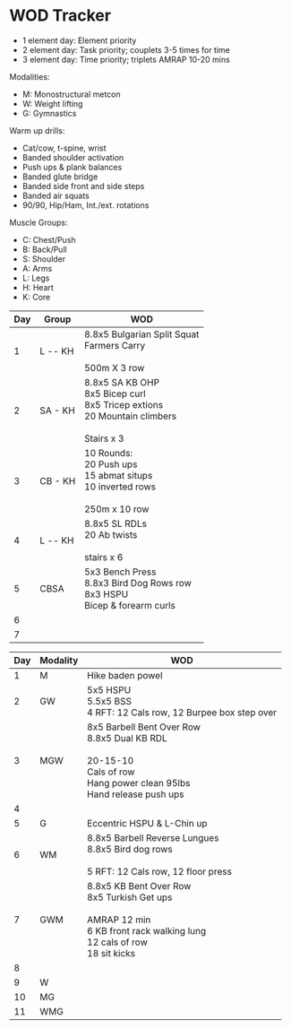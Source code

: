# WOD Tracker

- 1 element day: Element priority
- 2 element day: Task priority; couplets 3-5 times for time
- 3 element day: Time priority; triplets AMRAP 10-20 mins

Modalities:
- M: Monostructural metcon
- W: Weight lifting
- G: Gymnastics

Warm up drills:
- Cat/cow, t-spine, wrist
- Banded shoulder activation
- Push ups & plank balances
- Banded glute bridge
- Banded side front and side steps
- Banded air squats
- 90/90, Hip/Ham, Int./ext. rotations

Muscle Groups:
- C: Chest/Push
- B: Back/Pull
- S: Shoulder
- A: Arms
- L: Legs
- H: Heart
- K: Core

| Day | Group    | WOD                                                         |
|-----|----------|-------------------------------------------------------------|
| 1   | L -- KH  | 8.8x5 Bulgarian Split Squat <br> Farmers Carry <br><br> 500m X 3 row |
| 2   | SA - KH  | 8.8x5 SA KB OHP <br> 8x5 Bicep curl<br> 8x5 Tricep extions <br> 20 Mountain climbers <br><br> Stairs x 3   |
| 3   | CB - KH  | 10 Rounds: <br> 20 Push ups <br> 15 abmat situps <br> 10 inverted rows <br><br> 250m x 10 row |
| 4   | L -- KH  | 8.8x5 SL RDLs <br> 20 Ab twists <br><br> stairs x 6 |
| 5   | CBSA     | 5x3 Bench Press <br> 8.8x3 Bird Dog Rows row <br> 8x3 HSPU<br> Bicep & forearm curls |
| 6   |          |                                                             |
| 7   |          |                                                             |


| Day | Modality | WOD                                                         |
|-----|----------|-------------------------------------------------------------|
| 1   | M        | Hike baden powel                                            |
| 2   | GW       | 5x5 HSPU<br>5.5x5 BSS<br>4 RFT: 12 Cals row, 12 Burpee box step over |
| 3   | MGW      | 8x5 Barbell Bent Over Row<br>8.8x5 Dual KB RDL<br><br>20-15-10<br>Cals of row<br>Hang power clean 95lbs<br>Hand release push ups|
| 4   |          |                                                             |
| 5   | G        | Eccentric HSPU & L-Chin up |
| 6   | WM       | 8.8x5 Barbell Reverse Lungues<br>8.8x5 Bird dog rows<br><br>5 RFT: 12 Cals row, 12 floor press |
| 7   | GWM      | 8.8x5 KB Bent Over Row<br>8x5 Turkish Get ups<br><br>AMRAP 12 min<br>6 KB front rack walking lung<br>12 cals of row<br>18 sit kicks|
| 8   |          |  |
| 9   | W        |  |
| 10  | MG       |  |
| 11  | WMG      |  |
